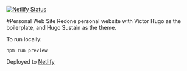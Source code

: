 [![Netlify Status](https://api.netlify.com/api/v1/badges/d8aceaa1-126e-4f18-ab05-6471f7eed7c7/deploy-status)](https://app.netlify.com/sites/elated-jennings-af928d/deploys)  

#Personal Web Site
Redone personal website with Victor Hugo as the boilerplate, and Hugo Sustain as the theme.  

To run locally:
```
npm run preview
```

Deployed to [Netlify](https://jerdog-personal.netlify.com/)